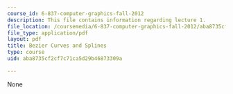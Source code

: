 ```yaml
---
course_id: 6-837-computer-graphics-fall-2012
description: This file contains information regarding lecture 1.
file_location: /coursemedia/6-837-computer-graphics-fall-2012/aba8735cf2cf7c71ca5d29b46873309a_MIT6_837F12_Lec01.pdf
file_type: application/pdf
layout: pdf
title: Bezier Curves and Splines
type: course
uid: aba8735cf2cf7c71ca5d29b46873309a

---
```

None